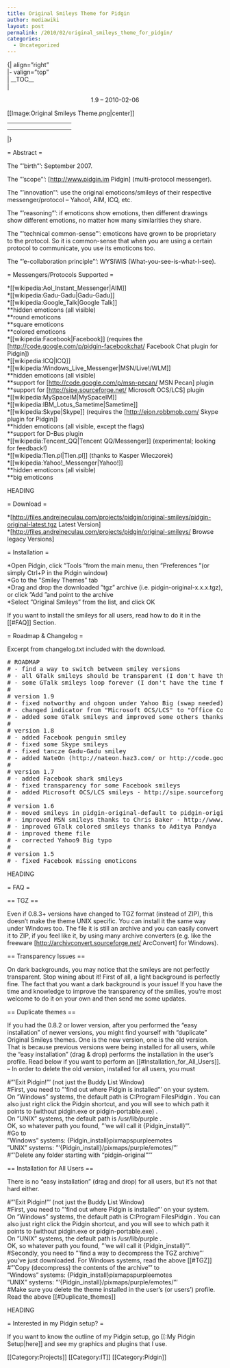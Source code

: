 ```yaml
---
title: Original Smileys Theme for Pidgin
author: mediawiki
layout: post
permalink: /2010/02/original_smileys_theme_for_pidgin/
categories:
  - Uncategorized
---
```

{| align=&#8221;right&#8221;  
|- valign=&#8221;top&#8221;  
| \_\_TOC\_\_  
| <center>
  1.9 &#8211; 2010-02-06
</center>

  
[[Image:Original Smileys Theme.png|center]]  
<addhtml>

<hr style="width:150px" />

<hr style="width:150px" />
<fb:fan profile_id="107286711570" stream="1" connections="10" width="200"></fb:fan>
  
</addhtml>  
|}</p> 
= Abstract =

The &#8221;&#8217;birth&#8221;&#8217;: September 2007.

The &#8221;&#8217;scope&#8221;&#8217;: \[http://www.pidgin.im Pidgin\] (multi-protocol messenger).

The &#8221;&#8217;innovation&#8221;&#8217;: use the original emoticons/smileys of their respective messenger/protocol &#8211; Yahoo!, AIM, ICQ, etc.

The &#8221;&#8217;reasoning&#8221;&#8217;: if emoticons show emotions, then different drawings show different emotions, no matter how many similarities they share.

The &#8221;&#8217;technical common-sense&#8221;&#8217;: emoticons have grown to be proprietary to the protocol. So it is common-sense that when you are using a certain protocol to communicate, you use its emoticons too.

The &#8221;&#8217;e-collaboration principle&#8221;&#8217;: WYSIWIS (What-you-see-is-what-I-see).

= Messengers/Protocols Supported =

*[[wikipedia:Aol\_Instant\_Messenger|AIM]]  
*[[wikipedia:Gadu-Gadu|Gadu-Gadu]]  
*[[wikipedia:Google_Talk|Google Talk]]  
**hidden emoticons (all visible)  
**round emoticons  
**square emoticons  
**colored emoticons  
*\[[wikipedia:Facebook|Facebook]\] (requires the [http://code.google.com/p/pidgin-facebookchat/ Facebook Chat plugin for Pidgin])  
*[[wikipedia:ICQ|ICQ]]  
*[[wikipedia:Windows\_Live\_Messenger|MSN/Live!/WLM]]  
**hidden emoticons (all visible)  
**support for [http://code.google.com/p/msn-pecan/ MSN Pecan] plugin  
**support for [http://sipe.sourceforge.net/ Microsoft OCS/LCS] plugin  
*[[wikipedia:MySpaceIM|MySpaceIM]]  
*[[wikipedia:IBM\_Lotus\_Sametime|Sametime]]  
*\[[wikipedia:Skype|Skype]\] (requires the [http://eion.robbmob.com/ Skype plugin for Pidgin])  
**hidden emoticons (all visible, except the flags)  
**support for D-Bus plugin  
*\[[wikipedia:Tencent_QQ|Tencent QQ/Messenger]\] (experimental; looking for feedback!)  
*\[[wikipedia:Tlen.pl|Tlen.pl]\] (thanks to Kasper Wieczorek)  
*[[wikipedia:Yahoo!_Messenger|Yahoo!]]  
**hidden emoticons (all visible)  
**big emoticons

<google>HEADING</google>

= Download =

*[http://files.andreineculau.com/projects/pidgin/original-smileys/pidgin-original-latest.tgz Latest Version]  
*[http://files.andreineculau.com/projects/pidgin/original-smileys/ Browse legacy Versions]

= Installation =

*Open Pidgin, click &#8221;Tools &#8221;from the main menu, then &#8221;Preferences &#8221;(or simply Ctrl+P in the Pidgin window)  
*Go to the &#8221;Smiley Themes&#8221; tab  
*Drag and drop the downloaded &#8221;tgz&#8221; archive (i.e. pidgin-original-x.x.x.tgz), or click &#8221;Add &#8221;and point to the archive  
*Select &#8221;Original Smileys&#8221; from the list, and click OK

If you want to install the smileys for all users, read how to do it in the [[#FAQ]] Section.

= Roadmap & Changelog =

Excerpt from changelog.txt included with the download.

<pre># ROADMAP
# - find a way to switch between smiley versions
# - all GTalk smileys should be transparent (I don't have the time for it. Anyone?)
# - some GTalk smileys loop forever (I don't have the time for it. Anyone?)
#
# version 1.9
# - fixed notworthy and ohgoon under Yahoo Big (swap needed)
# - changed indicator from "Microsoft OCS/LCS" to "Office Communicator"
# - added some GTalk smileys and improved some others thanks to Edward Deutsch &lt;edward.deutsch@gmail.com>
#
# version 1.8
# - added Facebook penguin smiley
# - fixed some Skype smileys
# - fixed tancze Gadu-Gadu smiley
# - added NateOn (http://nateon.haz3.com/ or http://code.google.com/p/nateonpidginbranch/) smileys thanks to Matthew McCorry &lt;mccorry@gmail.com>
#
# version 1.7
# - added Facebook shark smileys
# - fixed transparency for some Facebook smileys
# - added Microsoft OCS/LCS smileys - http://sipe.sourceforge.net/
#
# version 1.6
# - moved smileys in pidgin-original-default to pidgin-originaldefault for consistency
# - improved MSN smileys thanks to Chris Baker - http://www.chrisbaker.ca/
# - improved GTalk colored smileys thanks to Aditya Pandya
# - improved theme file
# - corrected Yahoo9 Big typo
#
# version 1.5
# - fixed Facebook missing emoticons
</pre>

<google>HEADING</google>

= FAQ =

== TGZ ==

Even if 0.8.3+ versions have changed to TGZ format (instead of ZIP), this doesn&#8217;t make the theme UNIX specific. You can install it the same way under Windows too. The file it is still an archive and you can easily convert it to ZIP, if you feel like it, by using many archive converters (e.g. like the freeware [http://archivconvert.sourceforge.net/ ArcConvert] for Windows).

== Transparency Issues ==

On dark backgrounds, you may notice that the smileys are not perfectly transparent. Stop wining about it! First of all, a light background is perfectly fine. The fact that you want a dark background is your issue! If you have the time and knowledge to improve the transparency of the smilies, you&#8217;re most welcome to do it on your own and then send me some updates.

== Duplicate themes ==

If you had the 0.8.2 or lower version, after you performed the &#8220;easy installation&#8221; of newer versions, you might find yourself with &#8220;duplicate&#8221; Original Smileys themes. One is the new version, one is the old version. That is because previous versions were being installed for all users, while the &#8220;easy installation&#8221; (drag & drop) performs the installation in the user&#8217;s profile. Read below if you want to perform an [[#Installation\_for\_All_Users]]. &#8211; In order to delete the old version, installed for all users, you must

#&#8221;&#8217;Exit Pidgin!&#8221;&#8217; (not just the Buddy List Window)  
#First, you need to &#8221;&#8217;find out where Pidgin is installed&#8221;&#8217; on your system.  
On &#8221;Windows&#8221; systems, the default path is C:Program FilesPidgin . You can also just right click the Pidgin shortcut, and you will see to which path it points to (without pidgin.exe or pidgin-portable.exe) .  
On &#8221;UNIX&#8221; systems, the default path is /usr/lib/purple .  
OK, so whatever path you found, &#8221;&#8217;we will call it {Pidgin_install}&#8221;&#8217;.  
#Go to  
&#8221;Windows&#8221; systems: {Pidgin_install}pixmapspurpleemotes  
&#8221;UNIX&#8221; systems: &#8221;&#8217;{Pidgin_install}/pixmaps/purple/emotes/&#8221;&#8217;  
#&#8221;&#8217;Delete any folder starting with &#8220;pidgin-original&#8221;&#8221;&#8217;

== Installation for All Users ==

There is no &#8220;easy installation&#8221; (drag and drop) for all users, but it&#8217;s not that hard either.

#&#8221;&#8217;Exit Pidgin!&#8221;&#8217; (not just the Buddy List Window)  
#First, you need to &#8221;&#8217;find out where Pidgin is installed&#8221;&#8217; on your system.  
On &#8221;Windows&#8221; systems, the default path is C:Program FilesPidgin . You can also just right click the Pidgin shortcut, and you will see to which path it points to (without pidgin.exe or pidgin-portable.exe) .  
On &#8221;UNIX&#8221; systems, the default path is /usr/lib/purple .  
OK, so whatever path you found, &#8221;&#8217;we will call it {Pidgin_install}&#8221;&#8217;.  
#Secondly, you need to &#8221;&#8217;find a way to decompress the TGZ archive&#8221;&#8217; you&#8217;ve just downloaded. For Windows systems, read the above [[#TGZ]]  
#&#8221;&#8217;Copy (decompress) the contents of the archive&#8221;&#8217; to  
&#8221;Windows&#8221; systems: {Pidgin_install}pixmapspurpleemotes  
&#8221;UNIX&#8221; systems: &#8221;&#8217;{Pidgin_install}/pixmaps/purple/emotes/&#8221;&#8217;  
#Make sure you delete the theme installed in the user&#8217;s (or users&#8217;) profile. Read the above [[#Duplicate_themes]]

<google>HEADING</google>

= Interested in my Pidgin setup? =

If you want to know the outline of my Pidgin setup, go [[:My Pidgin Setup|here]] and see my graphics and plugins that I use.

\[[Category:Projects]\] \[[Category:IT\]] [[Category:Pidgin]]